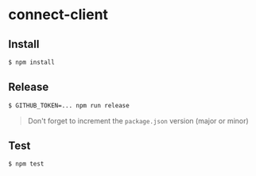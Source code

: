 # connect-client

## Install

```sh
$ npm install
```

## Release

```sh
$ GITHUB_TOKEN=... npm run release
```

> Don't forget to increment the `package.json` version (major or minor)

## Test

```sh
$ npm test
```